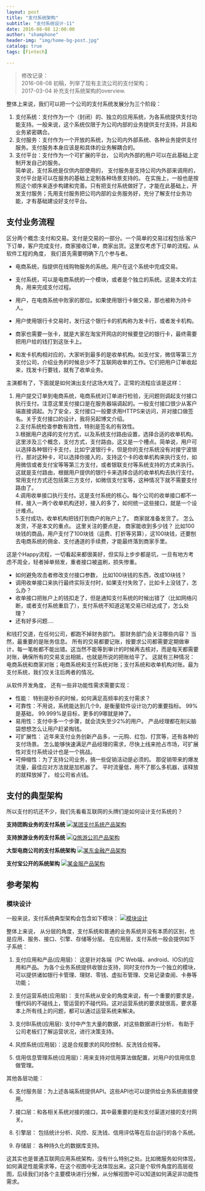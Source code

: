 ```yaml
---
layout: post
title: "支付系统架构"
subtitle: "支付系统设计-11"
date: 2016-08-08 12:00:00
author: "shamphone"
header-img: "img/home-bg-post.jpg"
catalog: true
tags: [Fintech]

---
```


> 修改记录：  
> 2016-08-08 初稿，列举了现有主流公司的支付架构；  
> 2017-03-04 补充支付系统架构的overview.

整体上来说，我们可以把一个公司的支付系统发展分为三个阶段：  
1. 支付系统：支付作为一个（封闭）的、独立的应用系统，为各系统提供支付功能支持。一般来说，这个系统仅限于为公司内部的业务提供支付支持，并且和业务紧密耦合。  
2. 支付服务：支付作为一个开放的系统，为公司内外部系统、各种业务提供支付服务。支付服务本身应该是和具体的业务解耦合的。   
3. 支付平台：支付作为一个可扩展的平台， 公司内外部的用户可以在此基础上定制开发自己的服务。  
简单说，支付系统是仅供内部使用的， 支付服务是支持公司内外部来调用的，支付平台是可以在服务的基础上定制各种场景支持的。 在实施上，一般也是按照这个顺序来逐步构建和完善。只有把支付系统做好了，才能在此基础上，开发支付服务；先用支付服务把公司内部的业务服务好，充分了解支付业务功能，才有基础建设好支付平台。

## 支付业务流程

区分两个概念:支付和交易。支付是交易的一部分。一个简单的交易过程包括:客户下订单，客户完成支付，商家接收订单，商家出货。这里仅考虑下订单的流程。从软件工程的角度， 我们首先需要明确下几个参与者。

- 电商系统，指提供在线购物服务的系统。用户在这个系统中完成交易。

- 支付系统，可以是电商系统的一个模块，或者是个独立的系统。这是本文的主角，用来完成支付过程。

- 用户，在电商系统中败家的那位。如果使用银行卡做交易，那也被称为持卡人。

- 用户使用银行卡交易时，发行这个银行卡的机构称为发卡行，或者发卡机构。

- 商家也需要一张卡，就是大家在淘宝开网店的时候要登记的银行卡，最终需要把用户给的钱打到这张卡上。

- 和发卡机构相对应的，大家听到最多的是收单机构。如支付宝，微信等第三方支付公司，介绍业务的时候总少不了互联网收单的工作。它们把用户订单收起来，找发卡行要钱，就有了收单业务。

主演都有了，下面就是如何演出支付这场大戏了。正常的流程应该是这样：


1. 用户提交订单到电商系统，电商系统对订单进行检验，无问题则调起支付接口执行支付。注意这里支付接口是在服务器端调起的。一般支付接口很少从客户端直接调起。为了安全，支付接口一般要求用HTTPS来访问，并对接口做签名。关于支付接口的设计，我将另起博文介绍。  
2.支付系统检查参数有效性，特别是签名的有效性。  
3.根据用户选择的支付方式，以及系统支付路由设置，选择合适的收单机构。这里涉及三个概念，支付方式，支付路由。这又是一个槽点。简单说，用户可以选择各种银行卡支付，比如宁波银行卡，但是你的支付系统没有对接宁波银行，那对这种卡，可以选择你接入的，支持这个卡的收单机构来执行支付，如用微信或者支付宝等等第三方支付，或者银联支付等系统支持的方式来执行。这就是支付路由，根据用户提供的银行卡来选择合适的收单机构去执行支付。常用支付方式还包括第三方支付，如微信支付宝等，这种情况下就不需要支付路由了。  
4.调用收单接口执行支付。这是支付系统的核心。每个公司的收单接口都不一样，接入一两个收单机构还好，接入的多了，如何统一这些接口，就是一个设计难点。  
5.支付成功，收单机构把钱打到商户的账户上了。 商家就准备发货了。 怎么发货，不是本文的重点。 这里关注的要点是， 商家能收到多少钱？ 比如100块钱的商品，用户支付了100块钱（运费、打折等另算），这100块钱，还要刨去电商系统的佣金、支付通道的手续费，才能最终落到商家手里。

这是个Happy流程，一切看起来都很美好，但实际上步步都是坑，一旦有地方考虑不周全，轻者掉单频发，重者接口被盗刷，损失惨重。  

- 如何避免攻击者修改支付接口参数， 比如100块钱的东西，改成10块钱？  
- 调用收单接口来执行最终实际支付时，如果支付失败了，比如卡上没钱了，怎么办？  
- 收单接口把账户上的钱扣走了，但是通知支付系统的时候出错了（比如网络闪断，或者支付系统重启了），支付系统不知道这笔交易已经达成了，怎么处理？  
- 还有好多问题....

和钱打交道，在任何公司，都跑不掉财务部门。 那财务部门会关注哪些内容？ 当然，最重要的是账务信息。 所有的交易都要记账，按要求公司都需要定期做审计，每一笔帐都不能出错。这当然不能等到审计的时候再去核对，而是每天都需要对账，确保所有的交易支出相抵，也就是所说的把账给平了。 这就有三种情况： 电商系统和商家对账；电商系统和支付系统对账；支付系统和收单机构对账。最为支付系统，我们仅关注后两者的情况。

从软件开发角度， 还有一些非功能性需求需要实现：
- 性能： 特别是秒杀的时候，如何满足高频率的支付需求？  
- 可靠性：不用说，系统能达到几个9，是衡量软件设计功力的重要指标。 99%是基础， 99.999%是目标，更多的9哪就是神了。  
- 易用性：支付中多一个步骤，就会流失至少2%的用户。 产品经理都在削尖脑袋想想怎么让用户赶紧掏钱。  
- 可扩展性： 近年来支付业务创新产品多，一元购、红包、打赏等，还有各种的支付场景。 怎么能够快速满足产品经理的需求，尽快上线来抢占市场，可扩展性对支付系统设计也是一个挑战。  
- 可伸缩性：为了支持公司业务，搞一些促销活动是必须的。 那促销带来的爆发流量，最佳应对方法就是加机器了。 平时流量低，用不了那么多机器，该释放的就释放掉了， 给公司省点钱。

## 支付的典型架构
所以支付的坑还不少，我们先看看互联网的头牌们是如何设计支付系统的？

**支持团购业务的支付系统**
[![某团支付系统产品架构](http://blog.lixf.cn/img/in-post/arch_meituan.png)](http://blog.lixf.cn/img/in-post/arch_meituan.png)

**支持旅游业务的支付系统**
[![Q旅游公司产品架构](http://blog.lixf.cn/img/in-post/arch_qunar.png)](http://blog.lixf.cn/img/in-post/arch_qunar.png)

**大型电商公司的支付系统架构**
[![某东金融产品架构](http://blog.lixf.cn/img/in-post/arch_jd.png)](http://blog.lixf.cn/img/in-post/arch_jd.png)

**支付宝公开的系统架构**
[![某金服产品架构](http://blog.lixf.cn/img/in-post/arch_alipay.png)](http://blog.lixf.cn/img/in-post/arch_alipay.png)


## 参考架构
### 模块设计

一般来说，支付系统典型架构会包含如下模块：
[![模块设计](http://blog.lixf.cn/img/in-post/arch_modules.png)](http://blog.lixf.cn/img/in-post/arch_modules.png)


整体上来说， 从分层的角度，支付系统和普通的业务系统并没有本质的区别，也是应用、服务、接口、引擎、存储等分层。
在应用层，支付系统一般会提供如下子系统：

1. 支付应用和产品(应用层)： 这是针对各端（PC Web端、android、IOS)的应用和产品。 为各个业务系统提供收银台支持，同时支付作为一个独立的模块，可以提供诸如银行卡管理、理财、零钱、虚拟币管理、交易记录查阅、卡券等功能；

2. 支付运营系统(应用层)： 支付系统从安全的角度来说，有一个重要的要求是，懂代码的不碰线上，管运营的不碰代码。这对运营系统的要求就很高，要求基本上所有线上的问题，都可以通过运营系统来解决。

3. 支付BI系统(应用层): 支付中产生大量的数据，对这些数据进行分析， 有助于公司老板们了解运营状况，进行决策支持。

4. 风控系统(应用层)：这是合规要求的风险控制、反洗钱合规等。

5. 信用信息管理系统(应用层)：用来支持对信用算法做配置，对用户的信用信息做管理。

其他各层功能：

6. 支付服务层：为上述各端系统提供API。这些API也可以提供给业务系统直接使用。

7. 接口层：和各相关系统对接的接口，其中最重要的是和支付渠道对接的支付网关。

8. 引擎层： 包括统计分析、风控、反洗钱、信用评估等在后台运行的各个系统。

9. 存储层： 各种持久化的数据库支持。

这其实也是普通互联网应用系统架构，没有什么特别之处。比如微服务如何体现，如何满足性能需求等，在这个视图中无法体现出来。这只是个软件角度的高层视图，后续我们对各个主要模块进行分解，从分解视图中可以知道如何满足非功能性需求。